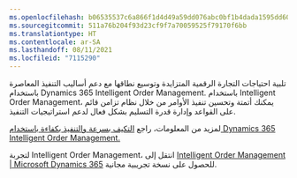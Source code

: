 ```yaml
---
ms.openlocfilehash: b06535537c6a866f1d4d49a59dd076abc0bf1b4dada1595dd608e840efe8145c
ms.sourcegitcommit: 511a76b204f93d23cf9f7a70059525f79170f6bb
ms.translationtype: HT
ms.contentlocale: ar-SA
ms.lasthandoff: 08/11/2021
ms.locfileid: "7115290"
---
```

تلبية احتياجات التجارة الرقمية المتزايدة وتوسيع نطاقها مع دعم أساليب التنفيذ المعاصرة باستخدام Dynamics 365 Intelligent Order Management. باستخدام Intelligent Order Management، يمكنك أتمتة وتحسين تنفيذ الأوامر من خلال نظام تزامن قائم على القواعد وإدارة قدرة التسليم بشكل فعال لدعم استراتيجيات التنفيذ.

لمزيد من المعلومات، راجع [التكيف بسرعة والتنفيذ بكفاءة باستخدام Dynamics 365 Intelligent Order Management.](https://cloudblogs.microsoft.com/dynamics365/bdm/2021/03/02/adapt-quickly-and-fulfill-efficiently-with-dynamics-365-intelligent-order-management/?azure-portal=true)

لتجربة Intelligent Order Management، انتقل إلى [Intelligent Order Management | Microsoft Dynamics 365](https://dynamics.microsoft.com/intelligent-order-management/?azure-portal=true) للحصول على نسخة تجريبية مجانية.
